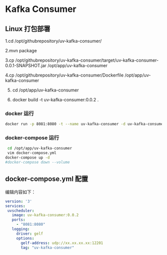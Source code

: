 # Kafka Consumer

## Linux 打包部署

1.cd /opt/githubrepository/uv-kafka-consumer/

2.mvn package

3.cp /opt/githubrepository/uv-kafka-consumer/target/uv-kafka-consumer-0.0.1-SNAPSHOT.jar /opt/app/uv-kafka-consumer

4.cp /opt/githubrepository/uv-kafka-consumer/Dockerfile /opt/app/uv-kafka-consumer
  
5. cd /opt/app/uv-kafka-consumer
  
6. docker build -t uv-kafka-consumer:0.0.2 .

### docker 运行

```bash
docker run -p 8081:8080 -t --name uv-kafka-consumer -d uv-kafka-consumer:0.0.2
```

### docker-compose 运行

```bash
 cd /opt/app/uv-kafka-consumer
 vim docker-compose.yml
docker-compose up -d
#docker-compose down --volume
```


## docker-compose.yml 配置

编辑内容如下：
 
 ```yaml
version: '3'
services:
  uvscheduler:
    image: uv-kafka-consumer:0.0.2
    ports:
      - "8081:8080"
    logging:
      driver: gelf
      options:
        gelf-address: udp://xx.xx.xx.xx:12201
        tag: "uv-kafka-consumer"
```
